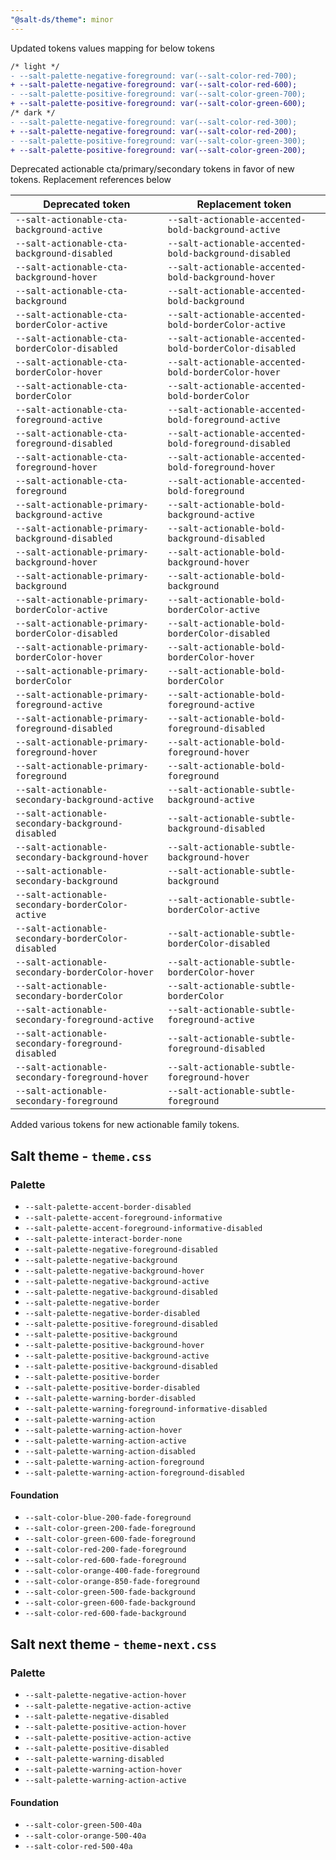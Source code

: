 ```yaml
---
"@salt-ds/theme": minor
---
```


Updated tokens values mapping for below tokens

```diff
/* light */
- --salt-palette-negative-foreground: var(--salt-color-red-700);
+ --salt-palette-negative-foreground: var(--salt-color-red-600);
- --salt-palette-positive-foreground: var(--salt-color-green-700);
+ --salt-palette-positive-foreground: var(--salt-color-green-600);
/* dark */
- --salt-palette-negative-foreground: var(--salt-color-red-300);
+ --salt-palette-negative-foreground: var(--salt-color-red-200);
- --salt-palette-positive-foreground: var(--salt-color-green-300);
+ --salt-palette-positive-foreground: var(--salt-color-green-200);
```

Deprecated actionable cta/primary/secondary tokens in favor of new tokens. Replacement references below

| Deprecated token                                   | Replacement token                                      |
| -------------------------------------------------- | ------------------------------------------------------ |
| `--salt-actionable-cta-background-active`          | `--salt-actionable-accented-bold-background-active`    |
| `--salt-actionable-cta-background-disabled`        | `--salt-actionable-accented-bold-background-disabled`  |
| `--salt-actionable-cta-background-hover`           | `--salt-actionable-accented-bold-background-hover`     |
| `--salt-actionable-cta-background`                 | `--salt-actionable-accented-bold-background`           |
| `--salt-actionable-cta-borderColor-active`         | `--salt-actionable-accented-bold-borderColor-active`   |
| `--salt-actionable-cta-borderColor-disabled`       | `--salt-actionable-accented-bold-borderColor-disabled` |
| `--salt-actionable-cta-borderColor-hover`          | `--salt-actionable-accented-bold-borderColor-hover`    |
| `--salt-actionable-cta-borderColor`                | `--salt-actionable-accented-bold-borderColor`          |
| `--salt-actionable-cta-foreground-active`          | `--salt-actionable-accented-bold-foreground-active`    |
| `--salt-actionable-cta-foreground-disabled`        | `--salt-actionable-accented-bold-foreground-disabled`  |
| `--salt-actionable-cta-foreground-hover`           | `--salt-actionable-accented-bold-foreground-hover`     |
| `--salt-actionable-cta-foreground`                 | `--salt-actionable-accented-bold-foreground`           |
| `--salt-actionable-primary-background-active`      | `--salt-actionable-bold-background-active`             |
| `--salt-actionable-primary-background-disabled`    | `--salt-actionable-bold-background-disabled`           |
| `--salt-actionable-primary-background-hover`       | `--salt-actionable-bold-background-hover`              |
| `--salt-actionable-primary-background`             | `--salt-actionable-bold-background`                    |
| `--salt-actionable-primary-borderColor-active`     | `--salt-actionable-bold-borderColor-active`            |
| `--salt-actionable-primary-borderColor-disabled`   | `--salt-actionable-bold-borderColor-disabled`          |
| `--salt-actionable-primary-borderColor-hover`      | `--salt-actionable-bold-borderColor-hover`             |
| `--salt-actionable-primary-borderColor`            | `--salt-actionable-bold-borderColor`                   |
| `--salt-actionable-primary-foreground-active`      | `--salt-actionable-bold-foreground-active`             |
| `--salt-actionable-primary-foreground-disabled`    | `--salt-actionable-bold-foreground-disabled`           |
| `--salt-actionable-primary-foreground-hover`       | `--salt-actionable-bold-foreground-hover`              |
| `--salt-actionable-primary-foreground`             | `--salt-actionable-bold-foreground`                    |
| `--salt-actionable-secondary-background-active`    | `--salt-actionable-subtle-background-active`           |
| `--salt-actionable-secondary-background-disabled`  | `--salt-actionable-subtle-background-disabled`         |
| `--salt-actionable-secondary-background-hover`     | `--salt-actionable-subtle-background-hover`            |
| `--salt-actionable-secondary-background`           | `--salt-actionable-subtle-background`                  |
| `--salt-actionable-secondary-borderColor-active`   | `--salt-actionable-subtle-borderColor-active`          |
| `--salt-actionable-secondary-borderColor-disabled` | `--salt-actionable-subtle-borderColor-disabled`        |
| `--salt-actionable-secondary-borderColor-hover`    | `--salt-actionable-subtle-borderColor-hover`           |
| `--salt-actionable-secondary-borderColor`          | `--salt-actionable-subtle-borderColor`                 |
| `--salt-actionable-secondary-foreground-active`    | `--salt-actionable-subtle-foreground-active`           |
| `--salt-actionable-secondary-foreground-disabled`  | `--salt-actionable-subtle-foreground-disabled`         |
| `--salt-actionable-secondary-foreground-hover`     | `--salt-actionable-subtle-foreground-hover`            |
| `--salt-actionable-secondary-foreground`           | `--salt-actionable-subtle-foreground`                  |

Added various tokens for new actionable family tokens.

## Salt theme - `theme.css`

### Palette

- `--salt-palette-accent-border-disabled`
- `--salt-palette-accent-foreground-informative`
- `--salt-palette-accent-foreground-informative-disabled`
- `--salt-palette-interact-border-none`
- `--salt-palette-negative-foreground-disabled`
- `--salt-palette-negative-background`
- `--salt-palette-negative-background-hover`
- `--salt-palette-negative-background-active`
- `--salt-palette-negative-background-disabled`
- `--salt-palette-negative-border`
- `--salt-palette-negative-border-disabled`
- `--salt-palette-positive-foreground-disabled`
- `--salt-palette-positive-background`
- `--salt-palette-positive-background-hover`
- `--salt-palette-positive-background-active`
- `--salt-palette-positive-background-disabled`
- `--salt-palette-positive-border`
- `--salt-palette-positive-border-disabled`
- `--salt-palette-warning-border-disabled`
- `--salt-palette-warning-foreground-informative-disabled`
- `--salt-palette-warning-action`
- `--salt-palette-warning-action-hover`
- `--salt-palette-warning-action-active`
- `--salt-palette-warning-action-disabled`
- `--salt-palette-warning-action-foreground`
- `--salt-palette-warning-action-foreground-disabled`

#### Foundation

- `--salt-color-blue-200-fade-foreground`
- `--salt-color-green-200-fade-foreground`
- `--salt-color-green-600-fade-foreground`
- `--salt-color-red-200-fade-foreground`
- `--salt-color-red-600-fade-foreground`
- `--salt-color-orange-400-fade-foreground`
- `--salt-color-orange-850-fade-foreground`
- `--salt-color-green-500-fade-background`
- `--salt-color-green-600-fade-background`
- `--salt-color-red-600-fade-background`

## Salt next theme - `theme-next.css`

### Palette

- `--salt-palette-negative-action-hover`
- `--salt-palette-negative-action-active`
- `--salt-palette-negative-disabled`
- `--salt-palette-positive-action-hover`
- `--salt-palette-positive-action-active`
- `--salt-palette-positive-disabled`
- `--salt-palette-warning-disabled`
- `--salt-palette-warning-action-hover`
- `--salt-palette-warning-action-active`

#### Foundation

- `--salt-color-green-500-40a`
- `--salt-color-orange-500-40a`
- `--salt-color-red-500-40a`
